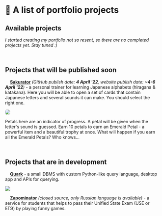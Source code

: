 # 📃 A list of portfolio projects

## Available projects

*I started creating my portfolio not so resent, so there are no completed projects yet. Stay tuned :)*

<br>

## Projects that will be published soon


<img src="https://raw.githubusercontent.com/anafro/anafro/444a517756c328110c0ee10dbc06f39827463a64/Logos/Sakurator.svg" width="12" height="12"> [**Sakurator**](https://github.com/anafro/quark) *(GitHub publish date: **4 April '22**, website publish date: **~4-6 April '22**)* - a personal trainer for learning Japanese alphabets (hiragana & katakana). Here you will be able to open a set of cards that contain Japanese letters and several sounds it can make. You should select the right one. 

<img src="https://github.com/anafro/anafro/blob/main/Prototypes/Sakurator.png?raw=true" style="border-radius:5px">

Petals here are an indicator of progress. A petal will be given when the letter's sound is guessed. Earn 10 petals to earn an Emerald Petal - a powerful item and a beautiful trophy at once. What will happen if you earn all the Emerald Petals? Who knows...

<br/>

## Projects that are in development

<img src="https://github.com/anafro/anafro/blob/main/Logos/Quark.svg?raw=true" width="12" height="12"> [**Quark**](https://github.com/anafro/quark) - a small DBMS with custom Python-like query language, desktop app and APIs for querying.

<img src="https://github.com/anafro/anafro/blob/main/Prototypes/Quark.png?raw=true">

<br/>

<img src="https://github.com/anafro/anafro/blob/main/Logos/Zapominator.svg?raw=true" width="12" height="12"> [**Zapominator**](https://zapominator.ru) *(closed source, only Russian language is available)* - a service for students that helps to pass their Unified State Exam (USE or ЕГЭ) by playing funny games.

